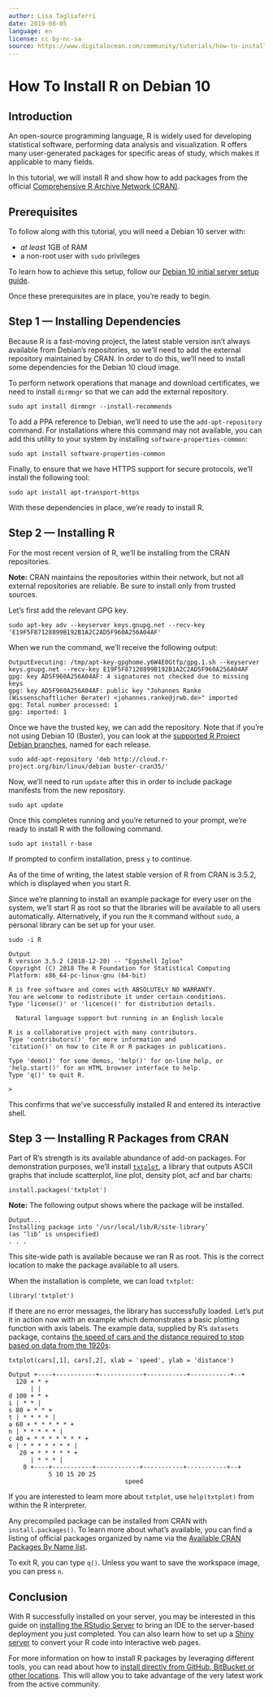 ```yaml
---
author: Lisa Tagliaferri
date: 2019-08-05
language: en
license: cc by-nc-sa
source: https://www.digitalocean.com/community/tutorials/how-to-install-r-on-debian-10
---
```


# How To Install R on Debian 10

## Introduction

An open-source programming language, R is widely used for developing statistical software, performing data analysis and visualization. R offers many user-generated packages for specific areas of study, which makes it applicable to many fields.

In this tutorial, we will install R and show how to add packages from the official [Comprehensive R Archive Network (CRAN)](https://cloud.r-project.org/).

## Prerequisites

To follow along with this tutorial, you will need a Debian 10 server with:

- _at least_ 1GB of RAM
- a non-root user with `sudo` privileges 

To learn how to achieve this setup, follow our [Debian 10 initial server setup guide](initial-server-setup-with-debian-10).

Once these prerequisites are in place, you’re ready to begin.

## Step 1 — Installing Dependencies

Because R is a fast-moving project, the latest stable version isn’t always available from Debian’s repositories, so we’ll need to add the external repository maintained by CRAN. In order to do this, we’ll need to install some dependencies for the Debian 10 cloud image.

To perform network operations that manage and download certificates, we need to install `dirmngr` so that we can add the external repository.

    sudo apt install dirmngr --install-recommends

To add a PPA reference to Debian, we’ll need to use the `add-apt-repository` command. For installations where this command may not available, you can add this utility to your system by installing `software-properties-common`:

    sudo apt install software-properties-common

Finally, to ensure that we have HTTPS support for secure protocols, we’ll install the following tool:

    sudo apt install apt-transport-https

With these dependencies in place, we’re ready to install R.

## Step 2 — Installing R

For the most recent version of R, we’ll be installing from the CRAN repositories.

**Note:** CRAN maintains the repositories within their network, but not all external repositories are reliable. Be sure to install only from trusted sources.

Let’s first add the relevant GPG key.

    sudo apt-key adv --keyserver keys.gnupg.net --recv-key 'E19F5F87128899B192B1A2C2AD5F960A256A04AF'

When we run the command, we’ll receive the following output:

    OutputExecuting: /tmp/apt-key-gpghome.y6W4E0Gtfp/gpg.1.sh --keyserver keys.gnupg.net --recv-key E19F5F87128899B192B1A2C2AD5F960A256A04AF
    gpg: key AD5F960A256A04AF: 4 signatures not checked due to missing keys
    gpg: key AD5F960A256A04AF: public key "Johannes Ranke (Wissenschaftlicher Berater) <johannes.ranke@jrwb.de>" imported
    gpg: Total number processed: 1
    gpg: imported: 1

Once we have the trusted key, we can add the repository. Note that if you’re not using Debian 10 (Buster), you can look at the [supported R Project Debian branches](https://cran.r-project.org/bin/linux/debian/#supported-branches), named for each release.

    sudo add-apt-repository 'deb http://cloud.r-project.org/bin/linux/debian buster-cran35/'

Now, we’ll need to run `update` after this in order to include package manifests from the new repository.

    sudo apt update

Once this completes running and you’re returned to your prompt, we’re ready to install R with the following command.

    sudo apt install r-base

If prompted to confirm installation, press `y` to continue.

As of the time of writing, the latest stable version of R from CRAN is 3.5.2, which is displayed when you start R.

Since we’re planning to install an example package for every user on the system, we’ll start R as root so that the libraries will be available to all users automatically. Alternatively, if you run the `R` command without `sudo`, a personal library can be set up for your user.

    sudo -i R

    Output
    R version 3.5.2 (2018-12-20) -- "Eggshell Igloo"
    Copyright (C) 2018 The R Foundation for Statistical Computing
    Platform: x86_64-pc-linux-gnu (64-bit)
    
    R is free software and comes with ABSOLUTELY NO WARRANTY.
    You are welcome to redistribute it under certain conditions.
    Type 'license()' or 'licence()' for distribution details.
    
      Natural language support but running in an English locale
    
    R is a collaborative project with many contributors.
    Type 'contributors()' for more information and
    'citation()' on how to cite R or R packages in publications.
    
    Type 'demo()' for some demos, 'help()' for on-line help, or
    'help.start()' for an HTML browser interface to help.
    Type 'q()' to quit R.
    
    >

This confirms that we’ve successfully installed R and entered its interactive shell.

## Step 3 — Installing R Packages from CRAN

Part of R’s strength is its available abundance of add-on packages. For demonstration purposes, we’ll install [`txtplot`](https://cran.r-project.org/web/packages/txtplot/index.html), a library that outputs ASCII graphs that include scatterplot, line plot, density plot, acf and bar charts:

    install.packages('txtplot')

**Note:** The following output shows where the package will be installed.

    Output...
    Installing package into ‘/usr/local/lib/R/site-library’
    (as ‘lib’ is unspecified)
    . . .

This site-wide path is available because we ran R as root. This is the correct location to make the package available to all users.

When the installation is complete, we can load `txtplot`:

    library('txtplot')

If there are no error messages, the library has successfully loaded. Let’s put it in action now with an example which demonstrates a basic plotting function with axis labels. The example data, supplied by R’s `datasets` package, contains [the speed of cars and the distance required to stop based on data from the 1920s](https://stat.ethz.ch/R-manual/R-devel/library/datasets/html/cars.html):

    txtplot(cars[,1], cars[,2], xlab = 'speed', ylab = 'distance')

    Output +----+-----------+------------+-----------+-----------+--+
      120 + * +
          | |
    d 100 + * +
    i | * * |
    s 80 + * * +
    t | * * * * |
    a 60 + * * * * * +
    n | * * * * * |
    c 40 + * * * * * * * +
    e | * * * * * * * |
       20 + * * * * * +
          | * * * |
        0 +----+-----------+------------+-----------+-----------+--+
               5 10 15 20 25   
                                    speed       

If you are interested to learn more about `txtplot`, use `help(txtplot)` from within the R interpreter.

Any precompiled package can be installed from CRAN with `install.packages()`. To learn more about what’s available, you can find a listing of official packages organized by name via the [Available CRAN Packages By Name list](https://cran.r-project.org/web/packages/available_packages_by_name.html).

To exit R, you can type `q()`. Unless you want to save the workspace image, you can press `n`.

## Conclusion

With R successfully installed on your server, you may be interested in this guide on [installing the RStudio Server](how-to-set-up-rstudio-on-an-ubuntu-cloud-server) to bring an IDE to the server-based deployment you just completed. You can also learn how to set up a [Shiny server](how-to-set-up-shiny-server-on-ubuntu-16-04) to convert your R code into interactive web pages.

For more information on how to install R packages by leveraging different tools, you can read about how to [install directly from GitHub, BitBucket or other locations](how-to-install-r-packages-using-devtools-on-ubuntu-18-04). This will allow you to take advantage of the very latest work from the active community.
